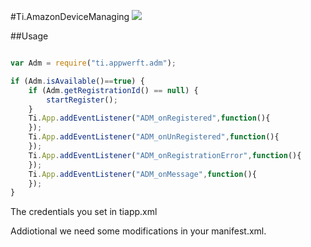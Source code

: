 #Ti.AmazonDeviceManaging
![](https://developer.amazon.com/public/binaries/content/gallery/headerimage-devicemessaging.png)

##Usage
```javascript

var Adm = require("ti.appwerft.adm");

if (Adm.isAvailable()==true) {
	if (Adm.getRegistrationId() == null) {
    	startRegister();
    }	
  	Ti.App.addEventListener("ADM_onRegistered",function(){
	});
	Ti.App.addEventListener("ADM_onUnRegistered",function(){
	});
	Ti.App.addEventListener("ADM_onRegistrationError",function(){
	});
	Ti.App.addEventListener("ADM_onMessage",function(){
	});
}	
```

The credentials you set in tiapp.xml

Addiotional we need some modifications in your manifest.xml.